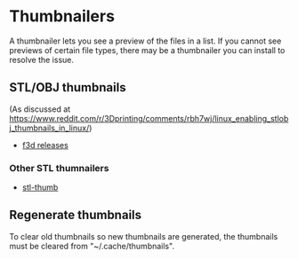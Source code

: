 # Thumbnailers

A thumbnailer lets you see a preview of the files in a list. If you cannot see previews of certain file types, there may be a thumbnailer you can install to resolve the issue.


## STL/OBJ thumbnails
(As discussed at <https://www.reddit.com/r/3Dprinting/comments/rbh7wj/linux_enabling_stlobj_thumbnails_in_linux/>)
- [f3d releases](https://github.com/f3d-app/f3d/releases)

### Other STL thumnailers
- [stl-thumb](https://github.com/unlimitedbacon/stl-thumb/releases)


## Regenerate thumbnails
To clear old thumbnails so new thumbnails are generated, the thumbnails must be cleared from "~/.cache/thumbnails".
